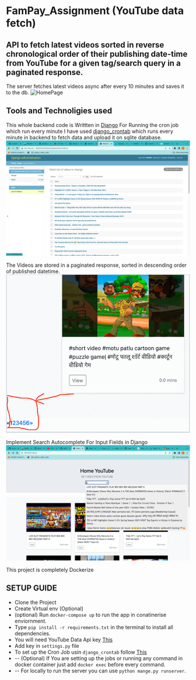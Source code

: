# FamPay_Assignment (YouTube data fetch)
API to fetch latest videos sorted in reverse chronological order of their publishing date-time from YouTube for a given tag/search query in a paginated response.
-----------------------------------------------------------------------------------------------------------------
The server fetches latest videos async after every 10 minutes and saves it to the db.
![HomePage]([Screenshots/Dashboard.jpg](https://drive.google.com/file/d/12lfFf8P0LtDiiQK6GRkdO2RJl06CpPcs/view?usp=share_link))

## Tools and Technoligies used
This whole backend code is Writtten in [Django](https://www.djangoproject.com/)
For Running the cron job which run every minute I have used [django_crontab](https://github.com/kraiz/django-crontab) which runs every minute in backend to fetch data and upload it on sqlite database.
![database](Screenshots/database.jpg)

The Videos are stored in a paginated response, sorted in descending order of published datetime.
![Pagination](Screenshots/Pagination.jpg)


Implement Search Autocomplete For Input Fields in Django
![Search](Screenshots/search.PNG)

This project is completely Dockerize

## SETUP GUIDE

- Clone the Project
- Create Virtual env (Optional)
- (optional) Run `docker-compose up`  to run the app in conatinerise enviornment.
- Type `pip install -r requirements.txt` in the terminal to install all dependencies.
- You will need YouTube Data Api key [This](https://developers.google.com/youtube/v3/getting-started)
- Add key in `settings.py` file
- To set up the Cron Job usin `django_crontab` follow [This](https://pypi.org/project/django-crontab/) 
- -- (Optional) If You are setting up the jobs or running any command in docker container just add `docker exec` before every command.
- -- For locally to run the server you can use `python mange.py runserver`.
